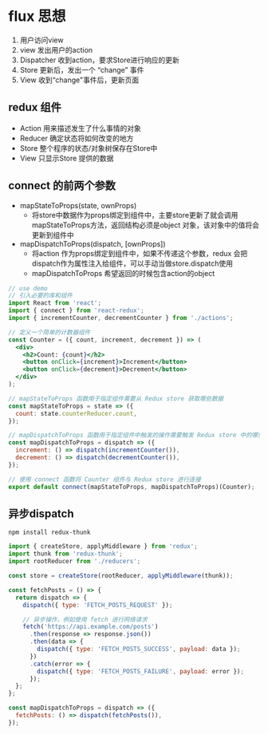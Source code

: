 # flux 思想

1. 用户访问view
2. view 发出用户的action
3. Dispatcher 收到action，要求Store进行响应的更新
4. Store 更新后，发出一个 “change” 事件
5. View 收到“change"事件后，更新页面


## redux 组件

+ Action 用来描述发生了什么事情的对象
+ Reducer 确定状态将如何改变的地方
+ Store 整个程序的状态/对象树保存在Store中
+ View 只显示Store 提供的数据


## connect 的前两个参数

+ mapStateToProps(state, ownProps)
  + 将store中数据作为props绑定到组件中，主要store更新了就会调用mapStateToProps方法，返回结构必须是object 对象，该对象中的值将会更新到组件中
+ mapDispatchToProps(dispatch, [ownProps])
  + 将action 作为props绑定到组件中，如果不传递这个参数，redux 会把dispatch作为属性注入给组件，可以手动当做store.dispatch使用
  + mapDispatchToProps 希望返回的时候包含action的object

```jsx
// use demo
// 引入必要的库和组件
import React from 'react';
import { connect } from 'react-redux';
import { incrementCounter, decrementCounter } from './actions';

// 定义一个简单的计数器组件
const Counter = ({ count, increment, decrement }) => (
  <div>
    <h2>Count: {count}</h2>
    <button onClick={increment}>Increment</button>
    <button onClick={decrement}>Decrement</button>
  </div>
);

// mapStateToProps 函数用于指定组件需要从 Redux store 获取哪些数据
const mapStateToProps = state => ({
  count: state.counterReducer.count,
});

// mapDispatchToProps 函数用于指定组件中触发的操作需要触发 Redux store 中的哪些 action
const mapDispatchToProps = dispatch => ({
  increment: () => dispatch(incrementCounter()),
  decrement: () => dispatch(decrementCounter()),
});

// 使用 connect 函数将 Counter 组件与 Redux store 进行连接
export default connect(mapStateToProps, mapDispatchToProps)(Counter);
```

## 异步dispatch

`npm install redux-thunk`

```jsx
import { createStore, applyMiddleware } from 'redux';
import thunk from 'redux-thunk';
import rootReducer from './reducers';

const store = createStore(rootReducer, applyMiddleware(thunk));
```

```jsx
const fetchPosts = () => {
  return dispatch => {
    dispatch({ type: 'FETCH_POSTS_REQUEST' });

    // 异步操作，例如使用 fetch 进行网络请求
    fetch('https://api.example.com/posts')
      .then(response => response.json())
      .then(data => {
        dispatch({ type: 'FETCH_POSTS_SUCCESS', payload: data });
      })
      .catch(error => {
        dispatch({ type: 'FETCH_POSTS_FAILURE', payload: error });
      });
  };
};

const mapDispatchToProps = dispatch => ({
  fetchPosts: () => dispatch(fetchPosts()),
});

```
